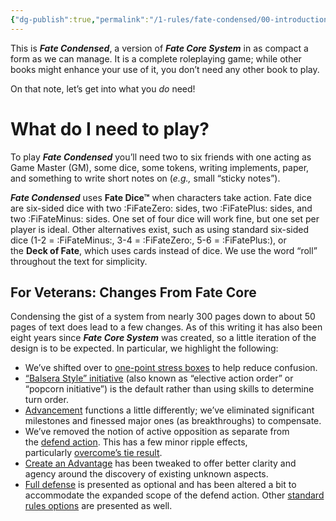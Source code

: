 ```yaml
---
{"dg-publish":true,"permalink":"/1-rules/fate-condensed/00-introduction/","tags":["gardenEntry"]}
---
```


This is _**Fate Condensed**_, a version of _**Fate Core System**_ in as compact a form as we can manage. It is a complete roleplaying game; while other books might enhance your use of it, you don’t need any other book to play.

On that note, let’s get into what you _do_ need!

# What do I need to play?
To play _**Fate Condensed**_ you’ll need two to six friends with one acting as Game Master (GM), some dice, some tokens, writing implements, paper, and something to write short notes on (_e.g.,_ small “sticky notes”).

_**Fate Condensed**_ uses **Fate Dice™** when characters take action. Fate dice are six-sided dice with two :FiFateZero: sides, two :FiFatePlus: sides, and two :FiFateMinus: sides. One set of four dice will work fine, but one set per player is ideal. Other alternatives exist, such as using standard six-sided dice (1-2 = :FiFateMinus:, 3-4 = :FiFateZero:, 5-6 = :FiFatePlus:), or the **Deck of Fate**, which uses cards instead of dice. We use the word “roll” throughout the text for simplicity.

## For Veterans: Changes From Fate Core
Condensing the gist of a system from nearly 300 pages down to about 50 pages of text does lead to a few changes. As of this writing it has also been eight years since _**Fate Core System**_ was created, so a little iteration of the design is to be expected. In particular, we highlight the following:

- We’ve shifted over to [one-point stress boxes](https://fate-srd.com/fate-condensed/challenges-conflicts-and-contests#stress) to help reduce confusion.
- [“Balsera Style” initiative](https://fate-srd.com/fate-condensed/challenges-conflicts-and-contests#turn-order) (also known as “elective action order” or “popcorn initiative”) is the default rather than using skills to determine turn order.
- [Advancement](https://fate-srd.com/fate-condensed/advancement) functions a little differently; we’ve eliminated significant milestones and finessed major ones (as breakthroughs) to compensate.
- We’ve removed the notion of active opposition as separate from the [defend action](https://fate-srd.com/fate-condensed/taking-action-rolling-dice#defend). This has a few minor ripple effects, particularly [overcome’s tie result](https://fate-srd.com/fate-condensed/taking-action-rolling-dice#overcome).
- [Create an Advantage](https://fate-srd.com/fate-condensed/taking-action-rolling-dice#create-an-advantage) has been tweaked to offer better clarity and agency around the discovery of existing unknown aspects.
- [Full defense](https://fate-srd.com/fate-condensed/optional-rules#full-defense) is presented as optional and has been altered a bit to accommodate the expanded scope of the defend action. Other [standard rules options](https://fate-srd.com/fate-condensed/optional-rules) are presented as well.